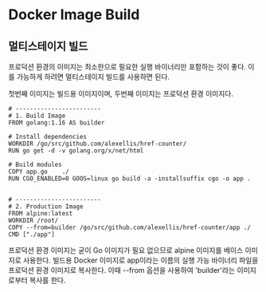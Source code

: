 # Docker Image Build

## 멀티스테이지 빌드

프로덕션 환경의 이미지는 최소한으로 필요한 실행 바이너리만 포함하는 것이 좋다. 이를 가능하게 하려면 멀티스테이지 빌드를 사용하면 된다.

첫번째 이미지는 빌드용 이미지이며, 두번째 이미지는 프로덕션 환경 이미지다.

```text
# ------------------------
# 1. Build Image
FROM golang:1.16 AS builder

# Install dependencies
WORKDIR /go/src/github.com/alexellis/href-counter/
RUN go get -d -v golang.org/x/net/html  

# Build modules
COPY app.go    ./
RUN CGO_ENABLED=0 GOOS=linux go build -a -installsuffix cgo -o app .


# ------------------------
# 2. Production Image
FROM alpine:latest  
WORKDIR /root/
COPY --from=builder /go/src/github.com/alexellis/href-counter/app ./
CMD ["./app"]  
```

프로덕션 환경 이미지는 굳이 Go 이미지가 필요 없으므로 alpine 이미지를 베이스 이미지로 사용한다. 빌드용 Docker 이미지로 app이라는 이름의 실행 가능 바이너리 파일을 프로덕션 환경 이미지로 복사한다. 이때 --from 옵션을 사용하여 'builder'라는 이미지로부터 복사를 한다.

